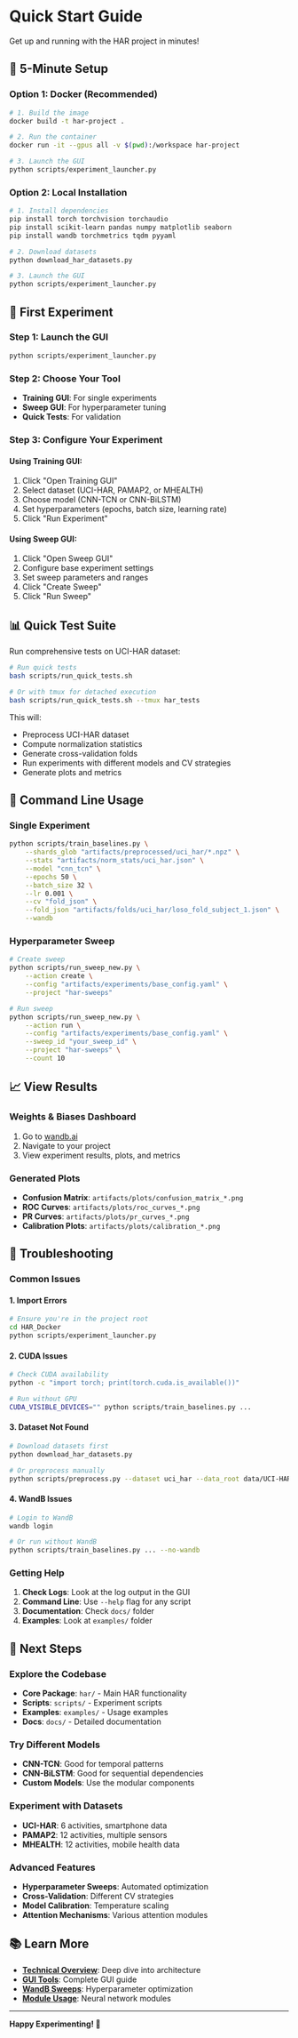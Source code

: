 # Quick Start Guide

Get up and running with the HAR project in minutes!

## 🚀 5-Minute Setup

### Option 1: Docker (Recommended)

```bash
# 1. Build the image
docker build -t har-project .

# 2. Run the container
docker run -it --gpus all -v $(pwd):/workspace har-project

# 3. Launch the GUI
python scripts/experiment_launcher.py
```

### Option 2: Local Installation

```bash
# 1. Install dependencies
pip install torch torchvision torchaudio
pip install scikit-learn pandas numpy matplotlib seaborn
pip install wandb torchmetrics tqdm pyyaml

# 2. Download datasets
python download_har_datasets.py

# 3. Launch the GUI
python scripts/experiment_launcher.py
```

## 🎯 First Experiment

### Step 1: Launch the GUI
```bash
python scripts/experiment_launcher.py
```

### Step 2: Choose Your Tool
- **Training GUI**: For single experiments
- **Sweep GUI**: For hyperparameter tuning
- **Quick Tests**: For validation

### Step 3: Configure Your Experiment

#### Using Training GUI:
1. Click "Open Training GUI"
2. Select dataset (UCI-HAR, PAMAP2, or MHEALTH)
3. Choose model (CNN-TCN or CNN-BiLSTM)
4. Set hyperparameters (epochs, batch size, learning rate)
5. Click "Run Experiment"

#### Using Sweep GUI:
1. Click "Open Sweep GUI"
2. Configure base experiment settings
3. Set sweep parameters and ranges
4. Click "Create Sweep"
5. Click "Run Sweep"

## 📊 Quick Test Suite

Run comprehensive tests on UCI-HAR dataset:

```bash
# Run quick tests
bash scripts/run_quick_tests.sh

# Or with tmux for detached execution
bash scripts/run_quick_tests.sh --tmux har_tests
```

This will:
- Preprocess UCI-HAR dataset
- Compute normalization statistics
- Generate cross-validation folds
- Run experiments with different models and CV strategies
- Generate plots and metrics

## 🔧 Command Line Usage

### Single Experiment
```bash
python scripts/train_baselines.py \
    --shards_glob "artifacts/preprocessed/uci_har/*.npz" \
    --stats "artifacts/norm_stats/uci_har.json" \
    --model "cnn_tcn" \
    --epochs 50 \
    --batch_size 32 \
    --lr 0.001 \
    --cv "fold_json" \
    --fold_json "artifacts/folds/uci_har/loso_fold_subject_1.json" \
    --wandb
```

### Hyperparameter Sweep
```bash
# Create sweep
python scripts/run_sweep_new.py \
    --action create \
    --config "artifacts/experiments/base_config.yaml" \
    --project "har-sweeps"

# Run sweep
python scripts/run_sweep_new.py \
    --action run \
    --config "artifacts/experiments/base_config.yaml" \
    --sweep_id "your_sweep_id" \
    --project "har-sweeps" \
    --count 10
```

## 📈 View Results

### Weights & Biases Dashboard
1. Go to [wandb.ai](https://wandb.ai)
2. Navigate to your project
3. View experiment results, plots, and metrics

### Generated Plots
- **Confusion Matrix**: `artifacts/plots/confusion_matrix_*.png`
- **ROC Curves**: `artifacts/plots/roc_curves_*.png`
- **PR Curves**: `artifacts/plots/pr_curves_*.png`
- **Calibration Plots**: `artifacts/plots/calibration_*.png`

## 🐛 Troubleshooting

### Common Issues

#### 1. Import Errors
```bash
# Ensure you're in the project root
cd HAR_Docker
python scripts/experiment_launcher.py
```

#### 2. CUDA Issues
```bash
# Check CUDA availability
python -c "import torch; print(torch.cuda.is_available())"

# Run without GPU
CUDA_VISIBLE_DEVICES="" python scripts/train_baselines.py ...
```

#### 3. Dataset Not Found
```bash
# Download datasets first
python download_har_datasets.py

# Or preprocess manually
python scripts/preprocess.py --dataset uci_har --data_root data/UCI-HAR
```

#### 4. WandB Issues
```bash
# Login to WandB
wandb login

# Or run without WandB
python scripts/train_baselines.py ... --no-wandb
```

### Getting Help

1. **Check Logs**: Look at the log output in the GUI
2. **Command Line**: Use `--help` flag for any script
3. **Documentation**: Check `docs/` folder
4. **Examples**: Look at `examples/` folder

## 🎉 Next Steps

### Explore the Codebase
- **Core Package**: `har/` - Main HAR functionality
- **Scripts**: `scripts/` - Experiment scripts
- **Examples**: `examples/` - Usage examples
- **Docs**: `docs/` - Detailed documentation

### Try Different Models
- **CNN-TCN**: Good for temporal patterns
- **CNN-BiLSTM**: Good for sequential dependencies
- **Custom Models**: Use the modular components

### Experiment with Datasets
- **UCI-HAR**: 6 activities, smartphone data
- **PAMAP2**: 12 activities, multiple sensors
- **MHEALTH**: 12 activities, mobile health data

### Advanced Features
- **Hyperparameter Sweeps**: Automated optimization
- **Cross-Validation**: Different CV strategies
- **Model Calibration**: Temperature scaling
- **Attention Mechanisms**: Various attention modules

## 📚 Learn More

- **[Technical Overview](TECHNICAL_OVERVIEW.md)**: Deep dive into architecture
- **[GUI Tools](GUI_TOOLS.md)**: Complete GUI guide
- **[WandB Sweeps](WANDB_SWEEPS.md)**: Hyperparameter optimization
- **[Module Usage](examples/module_usage_example.py)**: Neural network modules

---

**Happy Experimenting! 🚀**
